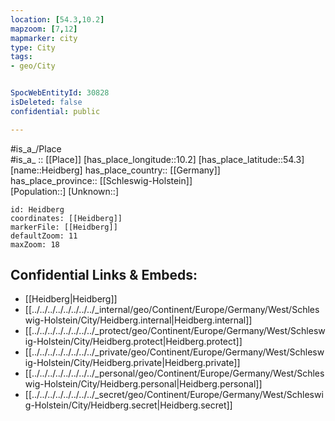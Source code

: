 ```yaml
---
location: [54.3,10.2] 
mapzoom: [7,12] 
mapmarker: city 
type: City
tags:
- geo/City


SpocWebEntityId: 30828
isDeleted: false
confidential: public

---
```

#is_a_/Place  
#is_a_ :: [[Place]] 
[has_place_longitude::10.2] 
[has_place_latitude::54.3] 
[name::Heidberg] 
has_place_country:: [[Germany]]  
has_place_province:: [[Schleswig-Holstein]]  
[Population::] 
[Unknown::] 


```leaflet
id: Heidberg
coordinates: [[Heidberg]] 
markerFile: [[Heidberg]] 
defaultZoom: 11 
maxZoom: 18
```


## Confidential Links & Embeds: 
- [[Heidberg|Heidberg]]  
- [[../../../../../../../../_internal/geo/Continent/Europe/Germany/West/Schleswig-Holstein/City/Heidberg.internal|Heidberg.internal]] 
- [[../../../../../../../../_protect/geo/Continent/Europe/Germany/West/Schleswig-Holstein/City/Heidberg.protect|Heidberg.protect]] 
- [[../../../../../../../../_private/geo/Continent/Europe/Germany/West/Schleswig-Holstein/City/Heidberg.private|Heidberg.private]] 
- [[../../../../../../../../_personal/geo/Continent/Europe/Germany/West/Schleswig-Holstein/City/Heidberg.personal|Heidberg.personal]] 
- [[../../../../../../../../_secret/geo/Continent/Europe/Germany/West/Schleswig-Holstein/City/Heidberg.secret|Heidberg.secret]] 
